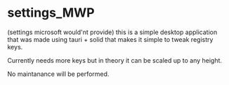 # settings_MWP
(settings microsoft would'nt provide)
this is a simple desktop application that was made using tauri + solid that makes it simple to tweak registry keys.

Currently needs more keys but in theory it can be scaled up to any height.

No maintanance will be performed.
